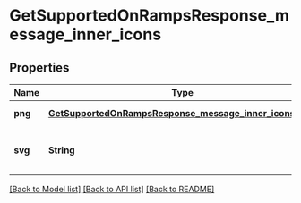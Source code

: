 # GetSupportedOnRampsResponse_message_inner_icons
## Properties

| Name | Type | Description | Notes |
|------------ | ------------- | ------------- | -------------|
| **png** | [**GetSupportedOnRampsResponse_message_inner_icons_png**](GetSupportedOnRampsResponse_message_inner_icons_png.md) |  | [default to null] |
| **svg** | **String** | The URL of the SVG format of the icon. | [default to null] |

[[Back to Model list]](../README.md#documentation-for-models) [[Back to API list]](../README.md#documentation-for-api-endpoints) [[Back to README]](../README.md)

